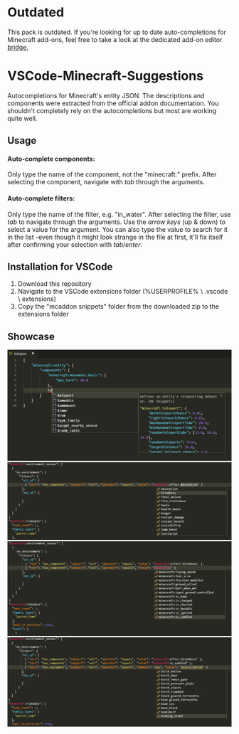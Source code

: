 # Outdated
This pack is outdated. If you're looking for up to date auto-completions for Minecraft add-ons, feel free to take a look at the dedicated add-on editor [bridge.](https://github.com/solveddev/bridge./)

# VSCode-Minecraft-Suggestions
Autocompletions for Minecraft's entity JSON. The descriptions and components were extracted from the official addon documentation. You shouldn't completely rely on the autocompletions but most are working quite well.

## Usage

#### Auto-complete components: 
Only type the name of the component, not the "minecraft:" prefix. After selecting the component, navigate with *tab* through the arguments.
#### Auto-complete filters: 
Only type the name of the filter, e.g. "in_water". After selecting the filter, use *tab* to navigate through the arguments. Use the *arrow keys* (up & down) to select a value for the argument. You can also type the value to search for it in the list -even though it might look strange in the file at first, it'll fix itself after confirming your selection with *tab*/*enter*.

## Installation for VSCode
1. Download this repository
2. Navigate to the VSCode extensions folder (%USERPROFILE% \ .vscode \ extensions)
3. Copy the "mcaddon snippets" folder from the downloaded zip to the extensions folder

## Showcase
![Example](/example.png)
![Example2](/example_2.png)
![Example3](/example_3.png)
![Example4](/example_4.png)
